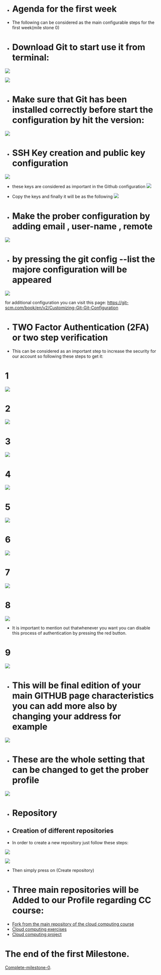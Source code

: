 
+ # Agenda for the first week
+ The following can be considered as the main configurable steps for the first week(mile stone 0)

+ # Download Git to start use it from terminal:
![](https://github.com/khawla-banydomi/CC-exercises-repo/blob/main/screenshot/Screenshot%20from%202020-10-16%2012-41-03.png)

![](https://github.com/khawla-banydomi/CC-exercises-repo/blob/main/screenshot/Screenshot%20from%202020-10-16%2012-41-24.png)

+ # Make sure that Git has been installed correctly before start the configuration by hit the version:
![](https://github.com/khawla-banydomi/CC-exercises-repo/blob/main/screenshot/Screenshot%20from%202020-10-16%2012-46-27.png)

+ # SSH Key creation and public key configuration
![](https://github.com/khawla-banydomi/CC-exercises-repo/blob/main/screenshot/Screenshot%20from%202020-10-16%2012-51-46.png)
+ these keys are considered as important in the Github configuration
![](https://github.com/khawla-banydomi/CC-exercises-repo/blob/main/screenshot/Screenshot%20from%202020-10-16%2012-52-54.png)
+ Copy the keys and finally it will be as the following
![](https://github.com/khawla-banydomi/CC-exercises-repo/blob/main/screenshot/Screenshot%20from%202020-10-16%2012-53-07.png)

+ # Make the prober configuration by adding email , user-name , remote
![](https://github.com/khawla-banydomi/CC-exercises-repo/blob/main/screenshot/Screenshot%20from%202020-10-16%2013-15-30.png)
+ # by pressing the git config --list the majore configuration will be appeared
![](https://github.com/khawla-banydomi/CC-exercises-repo/blob/main/screenshot/Screenshot%20from%202020-10-16%2013-16-10.png)

for additional configuration you can visit this page:
https://git-scm.com/book/en/v2/Customizing-Git-Git-Configuration

+ # TWO Factor Authentication (2FA) or two step verification
+ This can be considered as an important step to increase the security for our account so following these steps to get it:
# 1
![](https://github.com/khawla-banydomi/CC-exercises-repo/blob/main/notebook/TFA/Screenshot%20from%202020-10-16%2017-17-08.png)
# 2
![](https://github.com/khawla-banydomi/CC-exercises-repo/blob/main/notebook/TFA/Screenshot%20from%202020-10-16%2017-17-19.png)
# 3
![](https://github.com/khawla-banydomi/CC-exercises-repo/blob/main/notebook/TFA/Screenshot%20from%202020-10-16%2017-17-33.png)
# 4
![](https://github.com/khawla-banydomi/CC-exercises-repo/blob/main/notebook/TFA/Screenshot%20from%202020-10-16%2017-17-46.png)
# 5
![](https://github.com/khawla-banydomi/CC-exercises-repo/blob/main/notebook/TFA/Screenshot%20from%202020-10-16%2017-17-59.png)
# 6
![](https://github.com/khawla-banydomi/CC-exercises-repo/blob/main/notebook/TFA/Screenshot%20from%202020-10-16%2017-18-34.png)
# 7
![](https://github.com/khawla-banydomi/CC-exercises-repo/blob/main/notebook/TFA/Screenshot%20from%202020-10-16%2017-19-26.png)
# 8
![](https://github.com/khawla-banydomi/CC-exercises-repo/blob/main/notebook/TFA/Screenshot%20from%202020-10-16%2017-19-41.png)

+ It is important to mention out thatwhenever you want you can disable this process of authentication by pressing the red button.
# 9
![](https://github.com/khawla-banydomi/CC-exercises-repo/blob/main/notebook/TFA/Screenshot%20from%202020-10-16%2017-19-53.png)




+ # This will be final edition of your main GITHUB page characteristics you can add more also by changing your address for example

![](https://github.com/khawla-banydomi/CC-exercises-repo/blob/main/screenshot/Screenshot%20from%202020-10-16%2013-17-47.png)

+ # These are the whole setting that can be changed to get the prober profile
![](https://github.com/khawla-banydomi/CC-exercises-repo/blob/main/screenshot/Screenshot%20from%202020-10-16%2013-18-31.png)


+ # Repository
+ ## Creation of different repositories
+ In order to create a new repository just follow these steps:


![](https://github.com/khawla-banydomi/CC-exercises-repo/blob/main/screenshot/Screenshot%20from%202020-10-16%2016-24-32.png)

![](https://github.com/khawla-banydomi/CC-exercises-repo/blob/main/screenshot/Screenshot%20from%202020-10-16%2016-25-02.png)

+ Then simply press on (Create repository)

+ # Three main repositories will be Added to our Profile regarding CC course:
- [Fork from the main repository of the cloud computing course ](https://github.com/khawla-banydomi/CC-20-21)
- [Cloud computing exercises](https://github.com/khawla-banydomi/CC-exercises-repo)
- [Cloud computing project](https://github.com/khawla-banydomi/CC-OnlineShopping-application)


# The end of the first Milestone.
   [Complete-milestone-0](https://github.com/khawla-banydomi/CC-OnlineShopping-application/milestones).
